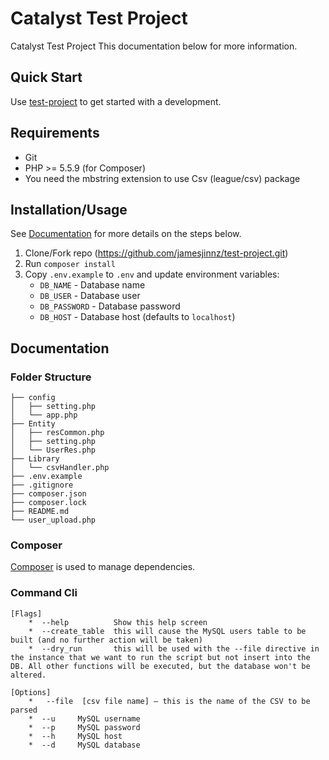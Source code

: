 # Catalyst Test Project

Catalyst Test Project
This documentation below for more information.

## Quick Start

Use [test-project](https://github.com/jamesjinnz/test-project.git) to get started with a development.

## Requirements

* Git
* PHP >= 5.5.9 (for Composer)
* You need the mbstring extension to use Csv (league/csv) package

## Installation/Usage

See [Documentation](#documentation) for more details on the steps below.

1. Clone/Fork repo (https://github.com/jamesjinnz/test-project.git)
2. Run `composer install`
3. Copy `.env.example` to `.env` and update environment variables:
    * `DB_NAME` - Database name
    * `DB_USER` - Database user
    * `DB_PASSWORD` - Database password
    * `DB_HOST` - Database host (defaults to `localhost`)

## Documentation

### Folder Structure

```
├── config
│   ├── setting.php
│   └── app.php
├── Entity
│   ├── resCommon.php
│   ├── setting.php
│   └── UserRes.php
├── Library
│   └── csvHandler.php
├── .env.example
├── .gitignore
├── composer.json
├── composer.lock
├── README.md
└── user_upload.php
```
### Composer
[Composer](http://getcomposer.org) is used to manage dependencies.


### Command Cli

```
[Flags]
    *  --help          Show this help screen
    *  --create_table  this will cause the MySQL users table to be built (and no further action will be taken)
    *  --dry_run       this will be used with the --file directive in the instance that we want to run the script but not insert into the DB. All other functions will be executed, but the database won't be altered.

[Options]
    *   --file  [csv file name] – this is the name of the CSV to be parsed 
    *  --u     MySQL username 
    *  --p     MySQL password
    *  --h     MySQL host
    *  --d     MySQL database
```    